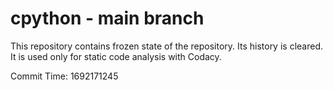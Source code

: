 # cpython - main branch

This repository contains frozen state of the repository.
Its history is cleared. It is used only for static code
analysis with Codacy.

Commit Time: 1692171245
